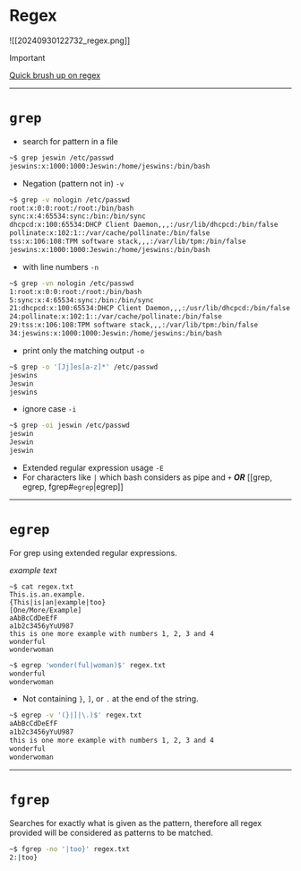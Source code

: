 
# Regex

![[20240930122732_regex.png]]

> [!Important]
> [Quick brush up on regex](https://github.com/ziishaned/learn-regex)

---
# `grep`

- search for pattern in a file
```bash
~$ grep jeswin /etc/passwd
jeswins:x:1000:1000:Jeswin:/home/jeswins:/bin/bash
```

- Negation (pattern not in) `-v`
```bash
~$ grep -v nologin /etc/passwd
root:x:0:0:root:/root:/bin/bash
sync:x:4:65534:sync:/bin:/bin/sync
dhcpcd:x:100:65534:DHCP Client Daemon,,,:/usr/lib/dhcpcd:/bin/false
pollinate:x:102:1::/var/cache/pollinate:/bin/false
tss:x:106:108:TPM software stack,,,:/var/lib/tpm:/bin/false
jeswins:x:1000:1000:Jeswin:/home/jeswins:/bin/bash
```

- with line numbers `-n`
```bash
~$ grep -vn nologin /etc/passwd
1:root:x:0:0:root:/root:/bin/bash
5:sync:x:4:65534:sync:/bin:/bin/sync
21:dhcpcd:x:100:65534:DHCP Client Daemon,,,:/usr/lib/dhcpcd:/bin/false
24:pollinate:x:102:1::/var/cache/pollinate:/bin/false
29:tss:x:106:108:TPM software stack,,,:/var/lib/tpm:/bin/false
34:jeswins:x:1000:1000:Jeswin:/home/jeswins:/bin/bash
```

- print only the matching output `-o`
```bash
~$ grep -o '[Jj]es[a-z]*' /etc/passwd
jeswins
Jeswin
jeswins
```

- ignore case `-i`
```bash
~$ grep -oi jeswin /etc/passwd
jeswin
Jeswin
jeswin
```

- Extended regular expression usage `-E`
- For characters like `|` which bash considers as pipe and `+`
 ***OR*** [[grep, egrep, fgrep#`egrep`|egrep]]
 
---

# `egrep`

For grep using extended regular expressions.

*example text*
```
~$ cat regex.txt
This.is.an.example.
{This|is|an|example|too}
[One/More/Example]
aAbBcCdDeEfF
a1b2c3456yYuU987
this is one more example with numbers 1, 2, 3 and 4
wonderful
wonderwoman
```

```bash
~$ egrep 'wonder(ful|woman)$' regex.txt
wonderful
wonderwoman
```

- Not containing `}`, `]`, or `.` at the end of the string.
```bash
~$ egrep -v '(}|]|\.)$' regex.txt
aAbBcCdDeEfF
a1b2c3456yYuU987
this is one more example with numbers 1, 2, 3 and 4
wonderful
wonderwoman
```

---

# `fgrep`

Searches for exactly what is given as the pattern, therefore all regex provided will be considered as patterns to be matched.

```bash
~$ fgrep -no '|too}' regex.txt
2:|too}
```



